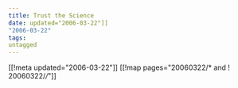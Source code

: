 ```yaml
---
title: Trust the Science
date: updated="2006-03-22"]]
"2006-03-22"
tags:
untagged
---
```

[[!meta updated="2006-03-22"]]
[[!map pages="20060322/* and ! 20060322/*/*"]]
